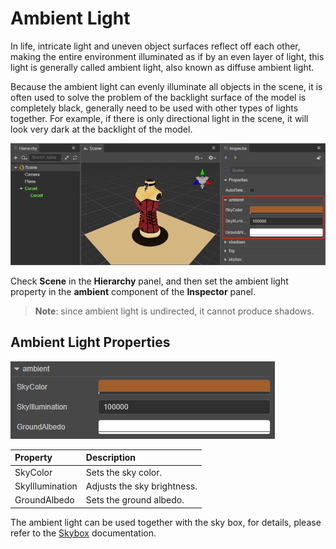 # Ambient Light

In life, intricate light and uneven object surfaces reflect off each other, making the entire environment illuminated as if by an even layer of light, this light is generally called ambient light, also known as diffuse ambient light.

Because the ambient light can evenly illuminate all objects in the scene, it is often used to solve the problem of the backlight surface of the model is completely black, generally need to be used with other types of lights together. For example, if there is only directional light in the scene, it will look very dark at the backlight of the model.

![ambient](ambient/ambient.png)

Check **Scene** in the **Hierarchy** panel, and then set the ambient light property in the **ambient** component of the **Inspector** panel.

> **Note**: since ambient light is undirected, it cannot produce shadows.

## Ambient Light Properties

![ambient panel](ambient/ambient-prop.png)

| Property | Description |
| :--- | :--- |
| SkyColor | Sets the sky color. |
| SkyIllumination | Adjusts the sky brightness. |
| GroundAlbedo | Sets the ground albedo. |

The ambient light can be used together with the sky box, for details, please refer to the [Skybox](../../skybox.md) documentation.
